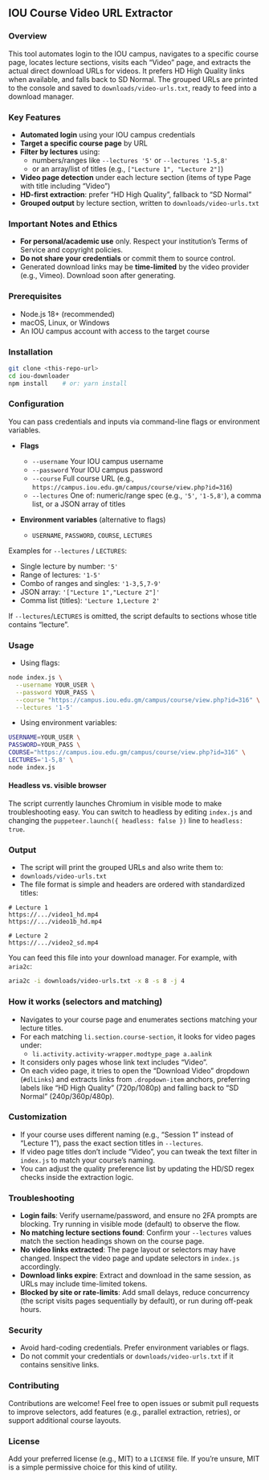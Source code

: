 ## IOU Course Video URL Extractor

### Overview

This tool automates login to the IOU campus, navigates to a specific course page, locates lecture sections, visits each “Video” page, and extracts the actual direct download URLs for videos. It prefers HD High Quality links when available, and falls back to SD Normal. The grouped URLs are printed to the console and saved to `downloads/video-urls.txt`, ready to feed into a download manager.

### Key Features

- **Automated login** using your IOU campus credentials
- **Target a specific course page** by URL
- **Filter by lectures** using:
  - numbers/ranges like `--lectures '5'` or `--lectures '1-5,8'`
  - or an array/list of titles (e.g., `["Lecture 1", "Lecture 2"]`)
- **Video page detection** under each lecture section (items of type Page with title including “Video”)
- **HD-first extraction**: prefer “HD High Quality”, fallback to “SD Normal”
- **Grouped output** by lecture section, written to `downloads/video-urls.txt`

### Important Notes and Ethics

- **For personal/academic use** only. Respect your institution’s Terms of Service and copyright policies.
- **Do not share your credentials** or commit them to source control.
- Generated download links may be **time-limited** by the video provider (e.g., Vimeo). Download soon after generating.

### Prerequisites

- Node.js 18+ (recommended)
- macOS, Linux, or Windows
- An IOU campus account with access to the target course

### Installation

```bash
git clone <this-repo-url>
cd iou-downloader
npm install    # or: yarn install
```

### Configuration

You can pass credentials and inputs via command-line flags or environment variables.

- **Flags**

  - `--username` Your IOU campus username
  - `--password` Your IOU campus password
  - `--course` Full course URL (e.g., `https://campus.iou.edu.gm/campus/course/view.php?id=316`)
  - `--lectures` One of: numeric/range spec (e.g., `'5'`, `'1-5,8'`), a comma list, or a JSON array of titles

- **Environment variables** (alternative to flags)
  - `USERNAME`, `PASSWORD`, `COURSE`, `LECTURES`

Examples for `--lectures` / `LECTURES`:

- Single lecture by number: `'5'`
- Range of lectures: `'1-5'`
- Combo of ranges and singles: `'1-3,5,7-9'`
- JSON array: `'["Lecture 1","Lecture 2"]'`
- Comma list (titles): `'Lecture 1,Lecture 2'`

If `--lectures`/`LECTURES` is omitted, the script defaults to sections whose title contains “lecture”.

### Usage

- Using flags:

```bash
node index.js \
  --username YOUR_USER \
  --password YOUR_PASS \
  --course "https://campus.iou.edu.gm/campus/course/view.php?id=316" \
  --lectures '1-5'
```

- Using environment variables:

```bash
USERNAME=YOUR_USER \
PASSWORD=YOUR_PASS \
COURSE="https://campus.iou.edu.gm/campus/course/view.php?id=316" \
LECTURES='1-5,8' \
node index.js
```

#### Headless vs. visible browser

The script currently launches Chromium in visible mode to make troubleshooting easy. You can switch to headless by editing `index.js` and changing the `puppeteer.launch({ headless: false })` line to `headless: true`.

### Output

- The script will print the grouped URLs and also write them to:
- `downloads/video-urls.txt`
- The file format is simple and headers are ordered with standardized titles:

```
# Lecture 1
https://.../video1_hd.mp4
https://.../video1b_hd.mp4

# Lecture 2
https://.../video2_sd.mp4
```

You can feed this file into your download manager. For example, with `aria2c`:

```bash
aria2c -i downloads/video-urls.txt -x 8 -s 8 -j 4
```

### How it works (selectors and matching)

- Navigates to your course page and enumerates sections matching your lecture titles.
- For each matching `li.section.course-section`, it looks for video pages under:
  - `li.activity.activity-wrapper.modtype_page a.aalink`
- It considers only pages whose link text includes “Video”.
- On each video page, it tries to open the “Download Video” dropdown (`#dlLinks`) and extracts links from `.dropdown-item` anchors, preferring labels like “HD High Quality” (720p/1080p) and falling back to “SD Normal” (240p/360p/480p).

### Customization

- If your course uses different naming (e.g., “Session 1” instead of “Lecture 1”), pass the exact section titles in `--lectures`.
- If video page titles don’t include “Video”, you can tweak the text filter in `index.js` to match your course’s naming.
- You can adjust the quality preference list by updating the HD/SD regex checks inside the extraction logic.

### Troubleshooting

- **Login fails**: Verify username/password, and ensure no 2FA prompts are blocking. Try running in visible mode (default) to observe the flow.
- **No matching lecture sections found**: Confirm your `--lectures` values match the section headings shown on the course page.
- **No video links extracted**: The page layout or selectors may have changed. Inspect the video page and update selectors in `index.js` accordingly.
- **Download links expire**: Extract and download in the same session, as URLs may include time-limited tokens.
- **Blocked by site or rate-limits**: Add small delays, reduce concurrency (the script visits pages sequentially by default), or run during off-peak hours.

### Security

- Avoid hard-coding credentials. Prefer environment variables or flags.
- Do not commit your credentials or `downloads/video-urls.txt` if it contains sensitive links.

### Contributing

Contributions are welcome! Feel free to open issues or submit pull requests to improve selectors, add features (e.g., parallel extraction, retries), or support additional course layouts.

### License

Add your preferred license (e.g., MIT) to a `LICENSE` file. If you’re unsure, MIT is a simple permissive choice for this kind of utility.
